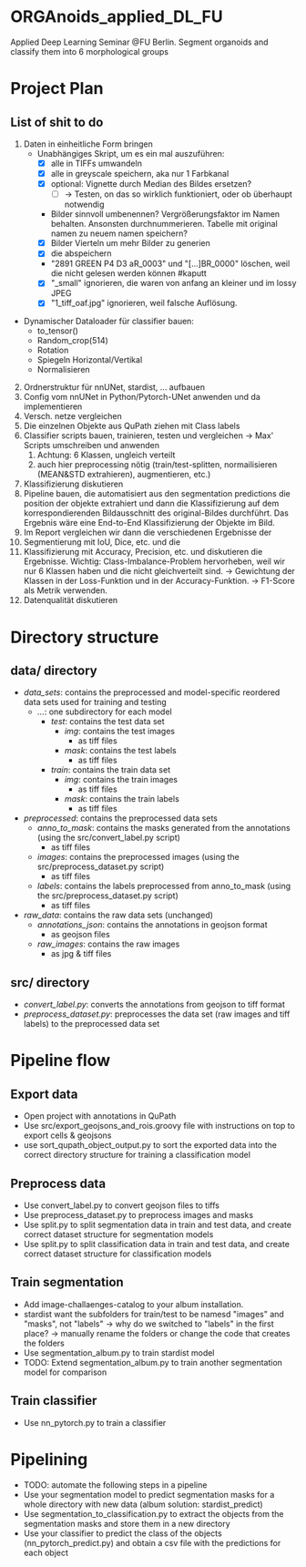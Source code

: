 # ORGAnoids_applied_DL_FU
Applied Deep Learning Seminar @FU Berlin. Segment organoids and classify them into 6 morphological groups 


# Project Plan
## List of shit to do

1. Daten in einheitliche Form bringen
   - Unabhängiges Skript, um es ein mal auszuführen:
     - [x] alle in TIFFs umwandeln
     - [x] alle in greyscale speichern, aka nur 1 Farbkanal
     - [x] optional: Vignette durch Median des Bildes ersetzen? 
       - [ ] -> Testen, on das so wirklich funktioniert, oder ob überhaupt notwendig
     - Bilder sinnvoll umbenennen? Vergrößerungsfaktor im Namen behalten. Ansonsten durchnummerieren. Tabelle mit original namen zu neuem namen speichern?
     - [x] Bilder Vierteln um mehr Bilder zu generien 
     - [x] die abspeichern
     - "2891 GREEN P4 D3 aR_0003" und "[...]BR_0000" löschen, weil die nicht gelesen werden können #kaputt
     - [x] "_small" ignorieren, die waren von anfang an kleiner und im lossy JPEG
     - [x] "1_tiff_oaf.jpg" ignorieren, weil falsche Auflösung.
  - Dynamischer Dataloader für classifier bauen:
     - to_tensor()
     - Random_crop(514)
     - Rotation
     - Spiegeln Horizontal/Vertikal
     - Normalisieren

2. Ordnerstruktur für nnUNet, stardist, ... aufbauen
3. Config vom nnUNet in Python/Pytorch-UNet anwenden und da implementieren
4. Versch. netze vergleichen
5. Die einzelnen Objekte aus QuPath ziehen mit Class labels
6. Classifier scripts bauen, trainieren, testen und vergleichen -> Max' Scripts umschreiben und anwenden
   1. Achtung: 6 Klassen, ungleich verteilt
   2. auch hier preprocessing nötig (train/test-splitten, normailisieren (MEAN&STD extrahieren), augmentieren, etc.)
7. Klassifizierung diskutieren
8. Pipeline bauen, die automatisiert aus den segmentation predictions die position der objekte extrahiert und dann die Klassifizierung auf dem korrespondierenden Bildausschnitt des original-Bildes durchführt. Das Ergebnis wäre eine End-to-End Klassifizierung der Objekte im Bild.
9.  Im Report vergleichen wir dann die verschiedenen Ergebnisse der 
   1.  Segmentierung mit IoU, Dice, etc. und die 
   2.  Klassifizierung mit Accuracy, Precision, etc. und diskutieren die Ergebnisse. Wichtig: Class-Imbalance-Problem hervorheben, weil wir nur 6 Klassen haben und die nicht gleichverteilt sind. -> Gewichtung der Klassen in der Loss-Funktion und in der Accuracy-Funktion. -> F1-Score als Metrik verwenden.
10. Datenqualität diskutieren


# Directory structure
## data/ directory

- _data_sets_: contains the preprocessed and model-specific reordered data sets used for training and testing
    - _..._: one subdirectory for each model
      - _test_: contains the test data set
        - _img_: contains the test images
          - as tiff files
        - _mask_: contains the test labels
          - as tiff files
      - _train_: contains the train data set
        - _img_: contains the train images
          - as tiff files
        - _mask_: contains the train labels
          - as tiff files
- _preprocessed_: contains the preprocessed data sets
    - _anno_to_mask_: contains the masks generated from the annotations (using the src/convert_label.py script)
      - as tiff files
    - _images_: contains the preprocessed images (using the src/preprocess_dataset.py script)
      - as tiff files
    - _labels_: contains the labels preprocessed from anno_to_mask (using the src/preprocess_dataset.py script)
      - as tiff files
- _raw_data_: contains the raw data sets (unchanged)
  - _annotations_json_: contains the annotations in geojson format
    - as geojson files
  - _raw_images_: contains the raw images
    - as jpg & tiff files

## src/ directory

- _convert_label.py_: converts the annotations from geojson to tiff format
- _preprocess_dataset.py_: preprocesses the data set (raw images and tiff labels) to the preprocessed data set

# Pipeline flow

## Export data

- Open project with annotations in QuPath
- Use src/export_geojsons_and_rois.groovy file with instructions on top to export cells & geojsons
- use sort_qupath_object_output.py to sort the exported data into the correct directory structure for training a classification model 

## Preprocess data

- Use convert_label.py to convert geojson files to tiffs
- Use preprocess_dataset.py to preprocess images and masks
- Use split.py to split segmentation data in train and test data, and create correct dataset structure for segmentation models
- Use split.py to split classification data in train and test data, and create correct dataset structure for classification models 


## Train segmentation

- Add image-challaenges-catalog to your album installation.  
- stardist want the subfolders for train/test to be namesd "images" and "masks", not "labels" -> why do we switched to "labels" in the first place? -> manually rename the folders or change the code that creates the folders
- Use segmentation_album.py to train stardist model
- TODO: Extend segmentation_album.py to train another segmentation model for comparison 

## Train classifier

- Use nn_pytorch.py to train a classifier

# Pipelining 
- TODO: automate the following steps in a pipeline
- Use your segmentation model to predict segmentation masks for a whole directory with new data (album solution: stardist_predict) 
- Use segmentation_to_classification.py to extract the objects from the segmentation masks and store them in a new directory
- Use your classifier to predict the class of the objects (nn_pytorch_predict.py) and obtain a csv file with the predictions for each object
